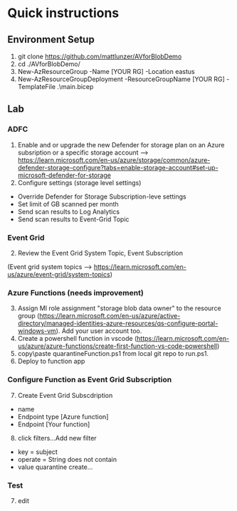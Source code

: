 # Quick instructions

## Environment Setup
1. git clone https://github.com/mattlunzer/AVforBlobDemo
2. cd ./AVforBlobDemo/
3. New-AzResourceGroup -Name [YOUR RG] -Location eastus
4. New-AzResourceGroupDeployment -ResourceGroupName [YOUR RG] -TemplateFile .\main.bicep

## Lab
### ADFC
1. Enable and or upgrade the new Defender for storage plan on an Azure subsription or a specific storage account --> https://learn.microsoft.com/en-us/azure/storage/common/azure-defender-storage-configure?tabs=enable-storage-account#set-up-microsoft-defender-for-storage
2. Configure settings (storage level settings)
- Override Defender for Storage Subscription-leve settings
- Set limit of GB scanned per month
- Send scan results to Log Analytics
- Send scan results to Event-Grid Topic

### Event Grid 
2. Review the Event Grid System Topic, Event Subscription

(Event grid system topics --> https://learn.microsoft.com/en-us/azure/event-grid/system-topics)

### Azure Functions (needs improvement)
3. Assign MI role assignment "storage blob data owner" to the resource group (https://learn.microsoft.com/en-us/azure/active-directory/managed-identities-azure-resources/qs-configure-portal-windows-vm). Add your user account too.
4. Create a powershell function in vscode (https://learn.microsoft.com/en-us/azure/azure-functions/create-first-function-vs-code-powershell)
5. copy\paste quarantineFunction.ps1 from local git repo to run.ps1.
6. Deploy to function app


### Configure Function as Event Grid Subscription
7. Create Event Grid Subscdription
- name
- Endpoint type [Azure function]
- Endpoint [Your function]
8. click filters...Add new filter
- key = subject
- operate = String does not contain
- value quarantine
create...

### Test
7. edit 